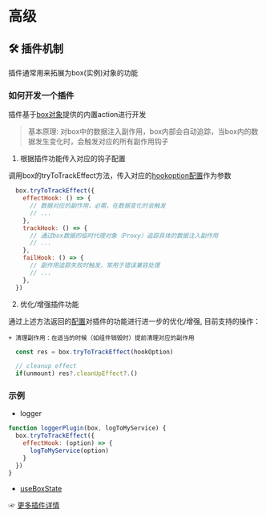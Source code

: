 # 高级

## 🛠 插件机制
  插件通常用来拓展为box(实例)对象的功能

### 如何开发一个插件
  插件基于[box对象](/base?id=box)提供的内置action进行开发

> 基本原理: 对box中的数据注入副作用，box内部会自动追踪，当box内的数据发生变化时，会触发对应的所有副作用钩子

1. 根据插件功能传入对应的钩子配置

  调用box的tryToTrackEffect方法，传入对应的[hookoption配置](/base?id=hookoption)作为参数
```js
  box.tryToTrackEffect({
    effectHook: () => {
      // 数据对应的副作用，必需，在数据变化时会触发
      // ...
    },
    trackHook: () => {
      // 通过box数据的临时代理对象（Proxy）追踪具体的数据注入副作用
      // ...
    },
    failHook: () => {
      // 副作用追踪失败时触发，常用于错误兼容处理
      // ...
    },
  })
```

2. 优化/增强插件功能

  通过上述方法返回的[配置](/base?id=trackeffectreturntype)对插件的功能进行进一步的优化/增强, 目前支持的操作：

    + 清理副作用：在适当的时候（如组件销毁时）提前清理对应的副作用

```js
  const res = box.tryToTrackEffect(hookOption)

  // cleanup effect
  if(unmount) res?.cleanUpEffect?.()
```

### 示例

+ logger

```js
function loggerPlugin(box, logToMyService) {
  box.tryToTrackEffect({
    effectHook: (option) => {
      logToMyService(option)
    }
  })
}
```

+ [useBoxState](https://github.com/Keylenn/boxjs/blob/box-plugin-react-use-box-state/packages/box-plugin-react-use-box-state/src/core/useBoxState.ts#L13)

☞ [更多插件详情](/plugins)